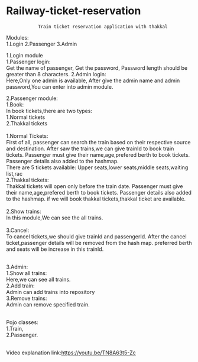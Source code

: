 # Railway-ticket-reservation

				Train ticket reservation application with thakkal 

Modules:<br>
	1.Login
	2.Passenger 
	3.Admin

1.Login module<br>
   1.Passenger login:<br>
	     Get the name of passenger,
	     Get the password,
	     Password length should be greater than 8 characters.
   2.Admin login:<br>
	     Here,Only one admin is available,
	     After give the admin name and admin password,You can enter into admin module.

2.Passenger module:<br>
   1.Book:<br>
	    In book tickets,there are two types:<br>
	       1.Normal tickets<br> 2.Thakkal tickets<br><br>
	    1.Normal Tickets:<br>
	       First of all, passenger can search the train based on their  respective source and destination.
	       After saw the trains,we can give trainId  to book train tickets.
	       Passenger must give their name,age,prefered berth to book tickets.
	       Passenger details also added to the hashmap.<br>
	       There  are 5 tickets available:
		         Upper seats,lower seats,middle seats,waiting list,rac<br>
	   2.Thakkal tickets:<br>
	       Thakkal tickets will open only before the train date.
	       Passenger must give their name,age,prefered berth to book tickets.
	       Passenger details also added to the hashmap.
	       if we will book thakkal tickets,thakkal ticket are available.<br><br>
   2.Show trains:<br>
	      In this module,We can see the all trains.<br><br>
   3.Cancel:<br>
	       To cancel tickets,we should give trainId and passengerId.
	       After the cancel ticket,passenger details will be removed from the hash map.
	       preferred berth and seats will be increase in this trainId.<br><br>
	    
3.Admin:<br>
   1.Show all trains:<br>
    	 Here,we can see all trains.<br>
   2.Add train:<br>
	     Admin can add trains into  repository<br>
   3.Remove trains:<br>
	     Admin can remove specified train.<br><br>
	 
Pojo classes:<br>
   1.Train,<br>
   2.Passenger.<br><br>
   
Video explanation link:https://youtu.be/TN8A63t5-Zc
